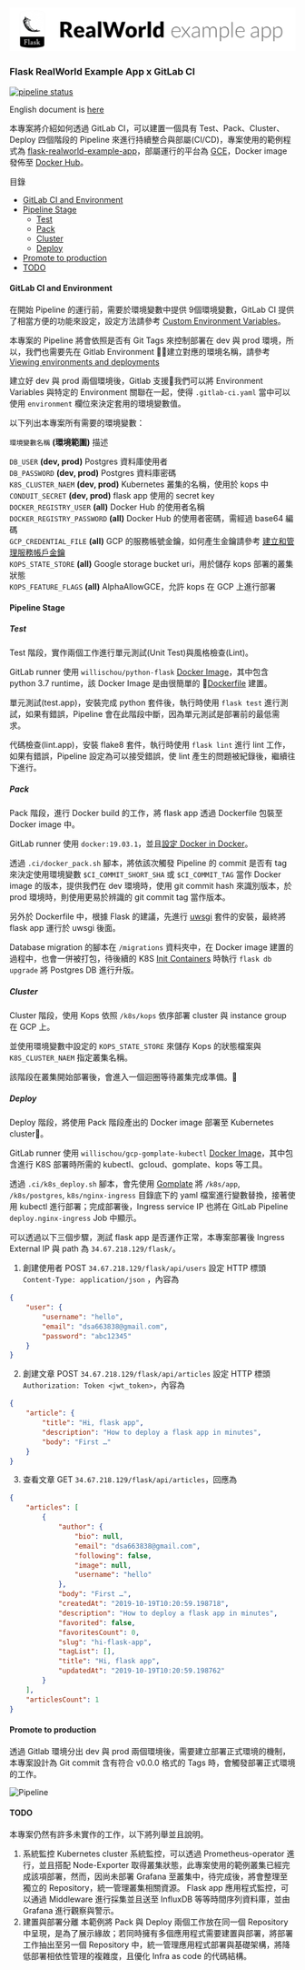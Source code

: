 ![Flask example icon](/image.png)

### Flask RealWorld Example App x GitLab CI

[![pipeline status](https://gitlab.com/Willis0826/flask-realworld-example-app-ci-cd/badges/master/pipeline.svg)](https://gitlab.com/Willis0826/flask-realworld-example-app-ci-cd/commits/master)

English document is [here](./README-en.md)

本專案將介紹如何透過 GitLab CI，可以建置一個具有 Test、Pack、Cluster、Deploy 四個階段的 Pipeline 來進行持續整合與部屬(CI/CD)，專案使用的範例程式為 [flask-realworld-example-app](https://github.com/gothinkster/flask-realworld-example-app)，部屬運行的平台為 [GCE](https://cloud.google.com/compute/)，Docker image 發佈至 [Docker Hub](https://cloud.docker.com/repository/docker/willischou/flask-realworld-example-app/general)。

目錄

  - [GitLab CI and Environment](#gitlab-ci-and-environment)
  - [Pipeline Stage](#pipeline-stage)
    - [Test](#test)
    - [Pack](#pack)
    - [Cluster](#cluster)
    - [Deploy](#deploy)
  - [Promote to production](#promote-to-production)
  - [TODO](#todo)

#### GitLab CI and Environment

在開始 Pipeline 的運行前，需要於環境變數中提供 9個環境變數，GitLab CI 提供了相當方便的功能來設定，設定方法請參考 [Custom Environment Variables](https://docs.gitlab.com/ee/ci/variables/#custom-environment-variables)。

本專案的 Pipeline 將會依照是否有 Git Tags 來控制部署在 dev 與 prod 環境，所以，我們也需要先在 Gitlab Environment 建立對應的環境名稱，請參考 [Viewing environments and deployments](https://docs.gitlab.com/ee/ci/environments.html#working-with-environments)

建立好 dev 與 prod 兩個環境後，Gitlab 支援我們可以將 Environment Variables 與特定的 Environment 關聯在一起，使得 `.gitlab-ci.yaml` 當中可以使用 `environment` 欄位來決定套用的環境變數值。

以下列出本專案所有需要的環境變數：  

`環境變數名稱` **(環境範圍)** 描述

`DB_USER` **(dev, prod)** Postgres 資料庫使用者  
`DB_PASSWORD` **(dev, prod)** Postgres 資料庫密碼  
`K8S_CLUSTER_NAEM` **(dev, prod)** Kubernetes 叢集的名稱，使用於 kops 中  
`CONDUIT_SECRET` **(dev, prod)** flask app 使用的 secret key  
`DOCKER_REGISTRY_USER` **(all)** Docker Hub 的使用者名稱  
`DOCKER_REGISTRY_PASSWORD` **(all)** Docker Hub 的使用者密碼，需經過 base64 編碼  
`GCP_CREDENTIAL_FILE` **(all)** GCP 的服務帳號金鑰，如何產生金鑰請參考 [建立和管理服務帳戶金鑰](https://cloud.google.com/iam/docs/creating-managing-service-account-keys?hl=zh-tw)  
`KOPS_STATE_STORE` **(all)** Google storage bucket uri，用於儲存 kops 部署的叢集狀態  
`KOPS_FEATURE_FLAGS` **(all)** AlphaAllowGCE，允許 kops 在 GCP 上進行部署  

#### Pipeline Stage

##### Test

Test 階段，實作兩個工作進行單元測試(Unit Test)與風格檢查(Lint)。

GitLab runner 使用 `willischou/python-flask` [Docker Image](https://cloud.docker.com/repository/docker/willischou/python-flask)，其中包含 python 3.7 runtime，該 Docker Image 是由很簡單的 [Dockerfile](https://github.com/Willis0826/docker-base/blob/master/python-flask/Dockerfile) 建置。

單元測試(test.app)，安裝完成 python 套件後，執行時使用 `flask test` 進行測試，如果有錯誤，Pipeline 會在此階段中斷，因為單元測試是部署前的最低需求。

代碼檢查(lint.app)，安裝 flake8 套件，執行時使用 `flask lint` 進行 lint 工作，如果有錯誤，Pipeline 設定為可以接受錯誤，使 lint 產生的問題被紀錄後，繼續往下進行。

##### Pack

Pack 階段，進行 Docker build 的工作，將 flask app 透過 Dockerfile 包裝至 Docker image 中。

GitLab runner 使用 `docker:19.03.1`，並且[設定 Docker in Docker](https://docs.gitlab.com/ee/ci/docker/using_docker_build.html#use-docker-in-docker-workflow-with-docker-executor)。

透過 `.ci/docker_pack.sh` 腳本，將依該次觸發 Pipeline 的 commit 是否有 tag 來決定使用環境變數 `$CI_COMMIT_SHORT_SHA` 或 `$CI_COMMIT_TAG` 當作 Docker image 的版本，提供我們在 dev 環境時，使用 git commit hash 來識別版本，於 prod 環境時，則使用更易於辨識的 git commit tag 當作版本。

另外於 Dockerfile 中，根據 Flask 的建議，先進行 [uwsgi](https://flask.palletsprojects.com/en/1.1.x/deploying/wsgi-standalone/#uwsgi) 套件的安裝，最終將 flask app 運行於 uwsgi 後面。

Database migration 的腳本在 `/migrations` 資料夾中，在 Docker image 建置的過程中，也會一併被打包，待後續的 K8S [Init Containers](https://kubernetes.io/docs/concepts/workloads/pods/init-containers/) 時執行 `flask db upgrade` 將 Postgres DB 進行升版。

##### Cluster

Cluster 階段，使用 Kops 依照 `/k8s/kops` 依序部署 cluster 與 instance group 在 GCP 上。

並使用環境變數中設定的 `KOPS_STATE_STORE` 來儲存 Kops 的狀態檔案與 `K8S_CLUSTER_NAEM` 指定叢集名稱。

該階段在叢集開始部署後，會進入一個迴圈等待叢集完成準備。

##### Deploy

Deploy 階段，將使用 Pack 階段產出的 Docker image 部署至 Kubernetes cluster。

GitLab runner 使用 `willischou/gcp-gomplate-kubectl` [Docker Image](https://cloud.docker.com/repository/dockerk/willischou/gcp-gomplate-kubectl)，其中包含進行 K8S 部署時所需的 kubectl、gcloud、gomplate、kops 等工具。

透過 `.ci/k8s_deploy.sh` 腳本，會先使用 [Gomplate](https://github.com/hairyhenderson/gomplate) 將 `/k8s/app`, `/k8s/postgres`, `k8s/nginx-ingress` 目錄底下的 yaml 檔案進行變數替換，接著使用 kubectl 進行部署；完成部署後，Ingress service IP 也將在 GitLab Pipeline `deploy.nginx-ingress` Job 中顯示。

可以透過以下三個步驟，測試 flask app 是否運作正常，本專案部署後 Ingress External IP 與 path 為 `34.67.218.129/flask/`。

1. 創建使用者 POST `34.67.218.129/flask/api/users` 設定 HTTP 標頭  `Content-Type: application/json` ，內容為

```json
{
    "user": {
        "username": "hello",
        "email": "dsa663838@gmail.com",
        "password": "abc12345"
    }
}
```

2. 創建文章 POST `34.67.218.129/flask/api/articles` 設定 HTTP 標頭 `Authorization: Token <jwt_token>`，內容為

```json
{
    "article": {
        "title": "Hi, flask app",
        "description": "How to deploy a flask app in minutes",
        "body": "First …"
    }
}
```

3. 查看文章 GET `34.67.218.129/flask/api/articles`，回應為

```json
{
    "articles": [
        {
            "author": {
                "bio": null,
                "email": "dsa663838@gmail.com",
                "following": false,
                "image": null,
                "username": "hello"
            },
            "body": "First …",
            "createdAt": "2019-10-19T10:20:59.198718",
            "description": "How to deploy a flask app in minutes",
            "favorited": false,
            "favoritesCount": 0,
            "slug": "hi-flask-app",
            "tagList": [],
            "title": "Hi, flask app",
            "updatedAt": "2019-10-19T10:20:59.198762"
        }
    ],
    "articlesCount": 1
}
```

#### Promote to production

透過 Gitlab 環境分出 dev 與 prod 兩個環境後，需要建立部署正式環境的機制，本專案設計為 Git commit 含有符合 v0.0.0 格式的 Tags 時，會觸發部署正式環境的工作。

![Pipeline](https://res.cloudinary.com/dqlglve8h/image/upload/v1575198777/repo-pipeline-prod_y9afuy.png)

#### TODO

本專案仍然有許多未實作的工作，以下將列舉並且說明。

1. 系統監控
Kubernetes cluster 系統監控，可以透過 Prometheus-operator 進行，並且搭配 Node-Exporter 取得叢集狀態，此專案使用的範例叢集已經完成該項部署，然而，因尚未部署 Grafana 至叢集中，待完成後，將會整理至獨立的 Repository，統一管理叢集相關資源。
Flask app 應用程式監控，可以通過 Middleware 進行採集並且送至 InfluxDB 等等時間序列資料庫，並由 Grafana 進行觀察與警示。
2. 建置與部署分離
本範例將 Pack 與 Deploy 兩個工作放在同一個 Repository 中呈現，是為了展示緣故；若同時擁有多個應用程式需要建置與部署，將部署工作抽出至另一個 Repository 中，統一管理應用程式部署與基礎架構，將降低部署相依性管理的複雜度，且優化 Infra as code 的代碼結構。
